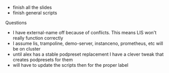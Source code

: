 * finish all the slides
* finish general scripts

Questions
* I have external-name off because of conflicts. This means LIS won't really function correctly
* I assume lis, trampoline, demo-server, instanceno, prometheus, etc will be on cluster
* until alex has a stable podpreset replacement I have a clever tweak that creates podpresets for them
* will have to update the scripts then for the proper label
